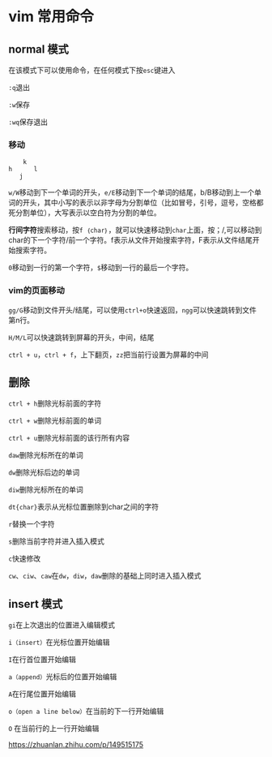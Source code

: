# vim 常用命令

## normal 模式

在该模式下可以使用命令，在任何模式下按`esc`键进入

`:q`退出

`:w`保存

`:wq`保存退出

### 移动
```
    k
h      l
   j
```

`w/W`移动到下一个单词的开头，`e/E`移动到下一个单词的结尾，b/B移动到上一个单词的开头，其中小写的表示以非字母为分割单位（比如冒号，引号，逗号，空格都死分割单位），大写表示以空白符为分割的单位。

**行间字符**搜索移动，按`f ｛char｝`，就可以快速移动到`char`上面，按；/,可以移动到char的下一个字符/前一个字符。f表示从文件开始搜索字符，F表示从文件结尾开始搜索字符。

`0`移动到一行的第一个字符，`$`移动到一行的最后一个字符。

### vim的页面移动

`gg/G`移动到文件开头/结尾，可以使用`ctrl+o`快速返回，`ngg`可以快速跳转到文件第n行。

`H/M/L`可以快速跳转到屏幕的开头，中间，结尾

`ctrl + u`，`ctrl + f`，上下翻页，`zz`把当前行设置为屏幕的中间

## 删除

`ctrl + h`删除光标前面的字符

`ctrl + w`删除光标前面的单词

`ctrl + u`删除光标前面的该行所有内容

`daw`删除光标所在的单词

`dw`删除光标后边的单词

`diw`删除光标所在的单词

`dt{char}`表示从光标位置删除到char之间的字符

`r`替换一个字符

`s`删除当前字符并进入插入模式

`c`快速修改

`cw`、`ciw`、`caw`在`dw`，`diw`，`daw`删除的基础上同时进入插入模式
## insert 模式

`gi`在上次退出的位置进入编辑模式

`i（insert）`在光标位置开始编辑

`I`在行首位置开始编辑


`a（append）`光标后的位置开始编辑

`A`在行尾位置开始编辑

`o（open a line below）`在当前的下一行开始编辑

`O` 在当前行的上一行开始编辑

https://zhuanlan.zhihu.com/p/149515175